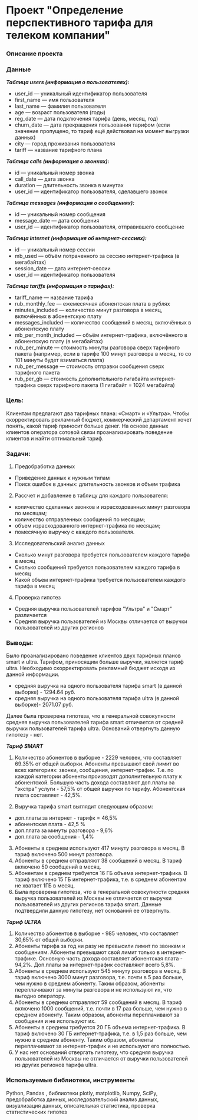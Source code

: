 # Проект "Определение перспективного тарифа для телеком компании"

### Описание проекта

### Данные

***Таблица users (информация о пользователях):***
* user_id — уникальный идентификатор пользователя
* first_name — имя пользователя
* last_name — фамилия пользователя
* age — возраст пользователя (годы)
* reg_date — дата подключения тарифа (день, месяц, год)
* churn_date — дата прекращения пользования тарифом (если значение пропущено, то тариф ещё действовал на момент выгрузки данных)
* city — город проживания пользователя
* tariff — название тарифного плана

***Таблица calls (информация о звонках):***
* id — уникальный номер звонка
* call_date — дата звонка
* duration — длительность звонка в минутах
* user_id — идентификатор пользователя, сделавшего звонок

***Таблица messages (информация о сообщениях):***
* id — уникальный номер сообщения
* message_date — дата сообщения
* user_id — идентификатор пользователя, отправившего сообщение

***Таблица internet (информация об интернет-сессиях):***
* id — уникальный номер сессии
* mb_used — объём потраченного за сессию интернет-трафика (в мегабайтах)
* session_date — дата интернет-сессии
* user_id — идентификатор пользователя

***Таблица tariffs (информация о тарифах):***
* tariff_name — название тарифа
* rub_monthly_fee — ежемесячная абонентская плата в рублях
* minutes_included — количество минут разговора в месяц, включённых в абонентскую плату
* messages_included — количество сообщений в месяц, включённых в абонентскую плату
* mb_per_month_included — объём интернет-трафика, включённого в абонентскую плату (в мегабайтах)
* rub_per_minute — стоимость минуты разговора сверх тарифного пакета (например, если в тарифе 100 минут разговора в месяц, то со 101 минуты будет взиматься плата)
* rub_per_message — стоимость отправки сообщения сверх тарифного пакета
* rub_per_gb — стоимость дополнительного гигабайта интернет-трафика сверх тарифного пакета (1 гигабайт = 1024 мегабайта)

### Цель:
Клиентам предлагают два тарифных плана: «Смарт» и «Ультра». Чтобы скорректировать рекламный бюджет, коммерческий департамент хочет понять, какой тариф приносит больше денег.
На основе данных клиентов оператора сотовой связи проанализировать поведение клиентов и найти оптимальный тариф. 

### Задачи:
1. Предобработка данных
- Приведение данных к нужным типам
- Поиск ошибок в данных: длительность звонков и объем трафика
2. Рассчет и добавление в таблицу для каждого пользователя:
* количество сделанных звонков и израсходованных минут разговора по месяцам;
* количество отправленных сообщений по месяцам;
* объем израсходованного интернет-трафика по месяцам;
* помесячную выручку с каждого пользователя.
3. Исследовательский анализ данных
* Сколько минут разговора требуется пользователем каждого тарифа в месяц
* Сколько сообщений требуется пользователем каждого тарифа в месяц
* Какой объем интернет-трафика требуется пользователем каждого тарифа в месяц
4. Проверка гипотез
* Средняя выручка пользователей тарифов "Ультра" и "Смарт" различается
* Средняя выручка пользователей из Москвы отличается от выручки пользователей из других регионов

### Выводы:
Было проанализировано поведение клиентов двух тарифных планов smart и ultra. Тарифом, приносящим больше выручки, является тариф ultra. Необходимо скорректировать рекламный бюджет исходя из данной информации.

* средняя выручка на одного пользователя тарифа smart (в данной выборке) - 1294.64 руб.
* средняя выручка на одного пользователя тарифа ultra (в данной выборке)- 2071.07 руб.

Далее была проверена гипотеза, что в генеральной совокупности средняя выручка пользователей тарифа smart отличается от средней выручки пользователей тарифа ultra. Оснований отвергнуть данную гипотезу - нет. 

***Тариф SMART***
1. Количество абонентов в выборке - 2229 человек, что составляет 69.35% от общей выборки.
Абоненты превышают свой лимит во всех категориях: звонки, сообщения, интернет-трафик. Т.е. по каждой категории абоненты производят дополнительную плату к абонентской. Большую часть дохода составляют доп.платы эа "экстра" услуги - 57,5% от общей выручки по тарифу. Абонентская плата составляет - 42,5%.

2. Выручка тарифа smart выглядит следующим образом:

* доп.платы за интернет - тарифк = 46,5%
* абонентская плата - 42,5 %
* доп.плата за минуты разговора - 9,6%
* доп.плата за сообщения - 1,4%

3. Абоненты в среднем используют 417 минуту разговора в месяц. В тариф включено 500 минут разговора.
4. Абоненты в среднем отправляют 38 сообщений в месяц. В тариф включено 50 сообщений в месяц.  
5. Абонентам в среднем требуется 16 ГБ объема интернет-трафика. В тариф включено 15 ГБ интернет-трафика, т.е. в среднем абонентам не хватает 1ГБ в месяц. 
6. Была проверена гипотеза, что в генеральной совокупности средняя выручка пользователей из Москвы не отличается от выручки пользователей из других регионов тарифа smart. Данные подтвердили данную гипотезу, нет оснований ее отвергнуть. 

***Тариф ULTRA***
1. Количество абонентов в выборке - 985 человек, что составляет 30,65% от общей выборки.
2. Абоненты тарифа за год ни разу не превысили лимит по звонкам и сообщениям. Абоненты превышают свой лимит только в интернет-трафике. Основную часть дохода составляет абонентская плата - 94,2%. Доп.платы эа интернет-трафик составляют всего 5,8%.
3. Абоненты в среднем используют 545 минуту разговора в месяц. В тариф включено 3000 минут разговора, т.е. почти в 5 раз больше, чем нужно в среднем абоненту. Таким образом, абоненты переплачивают за минуты разговора и не используют их, что выгодно оператору.
4. Абоненты в среднем отправляют 59 сообщений в месяц. В тариф включено 1000 сообщений, т.е. почти в 17 раз больше, чем нужно в среднем абоненту. Таким образом, абоненты переплачивают за сообщения и не используют их.
5. Абоненты в среднем требуется 20 ГБ объема интернет-трафика. В тариф включено 30 ГБ интернет-трафика, т.е. в 1,5 раз больше, чем нужно в среднем абоненту. Таким образом, абоненты переплачивают за интернет-трафик и не используют его полностью.
6. У нас нет оснований отвергать гипотезу, что средняя выручка пользователей из Москвы не отличается от выручки пользователей из других регионов тарифа ultra.

### Используемые библиотеки, инструменты
Python, Pandas , библиотеки plotly, matplotlib, Numpy, SciPy, предобработка данных, исследовательский анализ данных, визуализация данных, описательная статистика, проверка статистических гипотез

